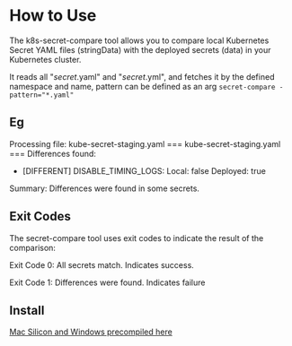 # How to Use

The k8s-secret-compare tool allows you to compare local Kubernetes Secret YAML files (stringData) with the deployed secrets (data) in your Kubernetes cluster. 

It reads all "*secret*.yaml" and "*secret*.yml", and fetches it by the defined namespace and name, pattern can be defined as an arg `secret-compare -pattern="*.yaml"`

## Eg

Processing file: kube-secret-staging.yaml
=== kube-secret-staging.yaml ===
Differences found:
- [DIFFERENT] DISABLE_TIMING_LOGS:
  Local:     false
  Deployed:  true

Summary: Differences were found in some secrets.

## Exit Codes
The secret-compare tool uses exit codes to indicate the result of the comparison:

Exit Code 0:
All secrets match. Indicates success.

Exit Code 1:
Differences were found. Indicates failure

## Install

[Mac Silicon and Windows precompiled here](https://github.com/benjaco/k8s-secret-compare/tags)
